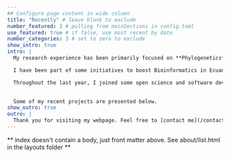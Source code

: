 ```yaml
---
## Configure page content in wide column
title: "Recently" # leave blank to exclude
number_featured: 3 # pulling from mainSections in config.toml
use_featured: true # if false, use most recent by date
number_categories: 3 # set to zero to exclude
show_intro: true
intro: |
  My research experience has been primarily focused on **Phylogenetics** and **Structural Bioinformatics** to understand different biological phenomena, but now I am transitioning to **Network Science** and **Machine Learning** for drug discovery. 

  I have been part of some initiatives to boost Bioinformatics in Ecuador through the creation of the first [Regional Student Group from the International Society for Computational Biology Student Council in my country](https://rsg-ecuador.iscbsc.org/). Also, I am participating in some regional projects with people from different countries of Latin America. 

  Throughout the last year, I joined some open science and software development communities, including the [Open Life Science](https://openlifesci.org/) and the [Streamlit Creators](https://streamlit.io/creators). In addition, I completed [The Carpentries](https://carpentries.org/) instructor training program, and I hope to teach my first course/lesson this year. 
  

  Some of my recent projects are presented below. 
show_outro: true
outro: |
  Thank you for visiting my webpage. Feel free to [contact me](/contact) if you found some interesting content and want to know more details.
---
```


** index doesn't contain a body, just front matter above.
See about/list.html in the layouts folder **